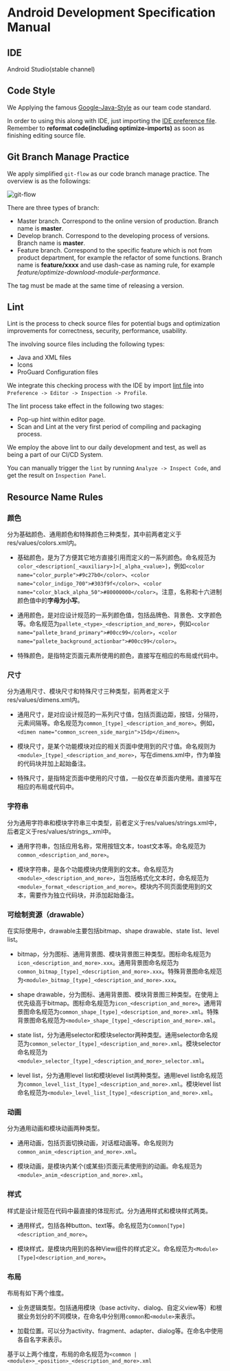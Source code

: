 # Android Development Specification Manual

## IDE
Android Studio(stable channel)

## Code Style
We Applying the famous [Google-Java-Style](https://google.github.io/styleguide/javaguide.html) as our team code standard.

In order to using this along with IDE, just importing the [IDE preference file](https://github.com/qiandaodao/team-dev-spec/raw/master/android/assets/qiandaodao-code-style-settings-for-as.jar). Remember to **reformat code(including optimize-imports)** as soon as finishing editing source file.

## Git Branch Manage Practice
We apply simplified `git-flow` as our code branch manage practice. The overview is as the followings:

![git-flow](https://github.com/qiandaodao/team-dev-spec/raw/master/android/assets/qiandaodao-git-flow.png)

There are three types of branch:
- Master branch. Correspond to the online version of production. Branch name is **master**.
- Develop branch. Correspond to the developing process of versions. Branch name is **master**.
- Feature branch. Correspond to the specific feature which is not from product department, for example the refactor of some functions. Branch name is **feature/xxxx** and use dash-case as naming rule, for example *feature/optimize-download-module-performance*.

The tag must be made at the same time of releasing a version.

## Lint
Lint is the process to check source files for potential bugs and optimization improvements for correctness, security, performance, usability.

The involving source files including the following types:
- Java and XML files
- Icons
- ProGuard Configuration files

We integrate this checking process with the IDE by import [lint file](https://github.com/qiandaodao/team-dev-spec/raw/master/android/assets/qiandaodao-lint-for-as.xml) into `Preference -> Editor -> Inspection -> Profile`.

The lint process take effect in the following two stages:
- Pop-up hint within editor page.
- Scan and Lint at the very first period of compiling and packaging process.

We employ the above lint to our daily development and test, as well as being a part of our CI/CD System.

You can manually trigger the `lint` by running `Analyze -> Inspect Code`, and get the result on `Inspection Panel`.

## Resource Name Rules
### 颜色
分为基础颜色、通用颜色和特殊颜色三种类型，其中前两者定义于res/values/colors.xml内。
- 基础颜色，是为了方便其它地方直接引用而定义的一系列颜色。命名规范为`color_<description[_<auxiliary>]>[_alpha_<value>]`，例如`<color name="color_purple">#9c27b0</color>`、`<color name="color_indigo_700">#303f9f</color>`、`<color name="color_black_alpha_50">#80000000</color>`。注意，名称和十六进制颜色值中的**字母为小写**。

- 通用颜色，是对应设计规范的一系列颜色值，包括品牌色、背景色、文字颜色等。命名规范为`pallete_<type>_<description_and_more>`，例如`<color name="pallete_brand_primary">#00cc99</color>`，`<color name="pallete_background_actionbar">#00cc99</color>`。

- 特殊颜色，是指特定页面元素所使用的颜色，直接写在相应的布局或代码中。

### 尺寸
分为通用尺寸、模块尺寸和特殊尺寸三种类型，前两者定义于res/values/dimens.xml内。
- 通用尺寸，是对应设计规范的一系列尺寸值，包括页面边距，按钮，分隔符，元素间隔等。命名规范为`common_[type]_<description_and_more>`。例如，`<dimen name="common_screen_side_margin">15dp</dimen>`。

- 模块尺寸，是某个功能模块对应的相关页面中使用到的尺寸值。命名规则为`<module>_[type]_<description_and_more>`，写在dimens.xml中，作为单独的代码块并加上起始备注。

- 特殊尺寸，是指特定页面中使用的尺寸值，一般仅在单页面内使用。直接写在相应的布局或代码中。

### 字符串
分为通用字符串和模块字符串三中类型，前者定义于res/values/strings.xml中，后者定义于res/values/strings_<module>.xml中。
- 通用字符串，包括应用名称，常用按钮文本，toast文本等。命名规范为`common_<description_and_more>`。

- 模块字符串，是各个功能模块内使用到的文本。命名规范为`<module>_<description_and_more>`，当包括格式化文本时，命名规范为`<module>_format_<description_and_more>`。模块内不同页面使用到的文本，需要作为独立代码块，并添加起始备注。

### 可绘制资源（drawable）
在实际使用中，drawable主要包括bitmap、shape drawable、state list、level list。
- bitmap，分为图标、通用背景图、模块背景图三种类型。图标命名规范为`icon_<description_and_more>.xxx`。通用背景图命名规范为`common_bitmap_[type]_<description_and_more>.xxx`。特殊背景图命名规范为`<module>_bitmap_[type]_<description_and_more>.xxx`。

- shape drawable，分为图标、通用背景图、模块背景图三种类型。在使用上优先级高于bitmap。图标命名规范为`icon_<description_and_more>`。通用背景图命名规范为`common_shape_[type]_<description_and_more>.xml`。特殊背景图命名规范为`<module>_shape_[type]_<description_and_more>.xml`。

- state list，分为通用selector和模块selector两种类型。通用selector命名规范为`common_selector_[type]_<description_and_more>.xml`。模块selector命名规范为`<module>_selector_[type]_<description_and_more>_selector.xml`。

- level list，分为通用level list和模块level list两种类型。通用level list命名规范为`common_level_list_[type]_<description_and_more>.xml`。模块level list命名规范为`<module>_level_list_[type]_<description_and_more>.xml`。

### 动画
分为通用动画和模块动画两种类型。
- 通用动画，包括页面切换动画，对话框动画等。命名规则为`common_anim_<description_and_more>.xml`。

- 模块动画，是模块内某个(或某些)页面元素使用到的动画。命名规范为`<module>_anim_<description_and_more>.xml`。

### 样式
样式是设计规范在代码中最直接的体现形式。分为通用样式和模块样式两类。
- 通用样式，包括各种button、text等。命名规范为`Common[Type]<description_and_more>`。

- 模块样式，是模块内用到的各种View组件的样式定义。命名规范为`<Module>[Type]<description_and_more>`。

### 布局
布局有如下两个维度。
- 业务逻辑类型。包括通用模块（base activity、dialog、自定义view等）和根据业务划分的不同模块，在命名中分别用`common`和`<module>`来表示。

- 加载位置。可以分为activity、fragment、adapter、dialog等。在命名中使用各自名字来表示。

基于以上两个维度，布局的命名规范为`<common | <module>>_<position>_<description_and_more>.xml`
